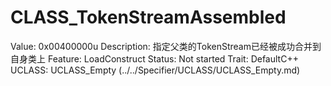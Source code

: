 # CLASS_TokenStreamAssembled

Value: 0x00400000u
Description: 指定父类的TokenStream已经被成功合并到自身类上
Feature: LoadConstruct
Status: Not started
Trait: DefaultC++
UCLASS: UCLASS_Empty (../../Specifier/UCLASS/UCLASS_Empty.md)